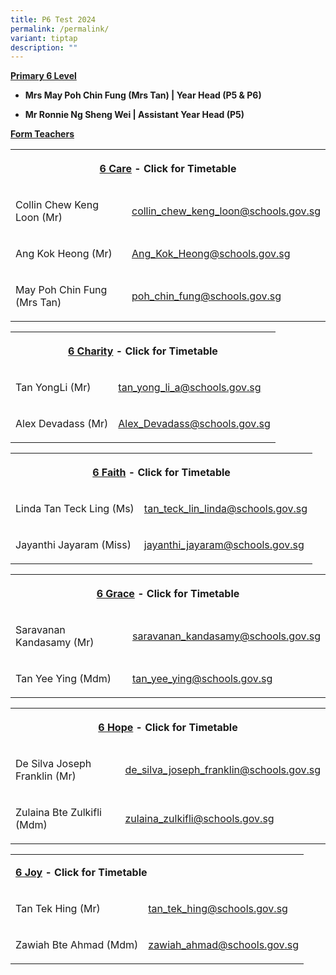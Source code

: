 ```yaml
---
title: P6 Test 2024
permalink: /permalink/
variant: tiptap
description: ""
---
```

<p><strong><u>Primary 6 Level</u></strong></p><ul data-tight="true" class="tight"><li><p><strong>Mrs May Poh Chin Fung (Mrs Tan) | Year Head (P5 &amp; P6)</strong></p></li><li><p><strong>Mr Ronnie Ng Sheng Wei | Assistant Year Head (P5)</strong></p></li></ul><p></p><p><strong><u>Form Teachers</u></strong></p><table><tbody><tr><th rowspan="1" colspan="2"><p><a href="/files/Timetable 2024/6_Care___2024.pdf" rel="noopener noreferrer nofollow" target="_blank">6 Care</a> - Click for Timetable</p></th></tr><tr><td rowspan="1" colspan="1"><p>Collin Chew Keng Loon (Mr)</p></td><td rowspan="1" colspan="1"><p><a href="mailto:collin_chew_keng_loon@schools.gov.sg" rel="noopener noreferrer nofollow" target="_blank">collin_chew_keng_loon@schools.gov.sg</a></p></td></tr><tr><td rowspan="1" colspan="1"><p>Ang Kok Heong (Mr)</p></td><td rowspan="1" colspan="1"><p><a href="mailto:Ang_Kok_Heong@schools.gov.sg" rel="noopener noreferrer nofollow" target="_blank">Ang_Kok_Heong@schools.gov.sg</a></p></td></tr><tr><td rowspan="1" colspan="1"><p>May Poh Chin Fung (Mrs Tan)</p></td><td rowspan="1" colspan="1"><p><a href="mailto:poh_chin_fung@schools.gov.sg" rel="noopener noreferrer nofollow" target="_blank">poh_chin_fung@schools.gov.sg</a></p></td></tr></tbody></table><p></p><table><tbody><tr><th rowspan="1" colspan="2"><p><a href="/files/Timetable 2024/6_Charity___2024.pdf" rel="noopener noreferrer nofollow" target="_blank">6 Charity</a> - Click for Timetable</p></th></tr><tr><td rowspan="1" colspan="1"><p>Tan YongLi (Mr)</p></td><td rowspan="1" colspan="1"><p><a href="mailto:tan_yong_li_a@schools.gov.sg" rel="noopener noreferrer nofollow" target="_blank">tan_yong_li_a@schools.gov.sg</a></p></td></tr><tr><td rowspan="1" colspan="1"><p>Alex Devadass (Mr)</p></td><td rowspan="1" colspan="1"><p><a href="mailto:Alex_Devadass@schools.gov.sg" rel="noopener noreferrer nofollow" target="_blank">Alex_Devadass@schools.gov.sg</a></p></td></tr></tbody></table><p></p><table><tbody><tr><th rowspan="1" colspan="2"><p><a href="/files/Timetable 2024/6_Faith___2024.pdf" rel="noopener noreferrer nofollow" target="_blank">6 Faith</a> - Click for Timetable</p></th></tr><tr><td rowspan="1" colspan="1"><p>Linda Tan Teck Ling (Ms)</p></td><td rowspan="1" colspan="1"><p><a href="mailto:tan_teck_lin_linda@schools.gov.sg" rel="noopener noreferrer nofollow" target="_blank">tan_teck_lin_linda@schools.gov.sg</a></p></td></tr><tr><td rowspan="1" colspan="1"><p>Jayanthi Jayaram (Miss)</p></td><td rowspan="1" colspan="1"><p><a href="mailto:jayanthi_jayaram@schools.gov.sg" rel="noopener noreferrer nofollow" target="_blank">jayanthi_jayaram@schools.gov.sg</a></p></td></tr></tbody></table><p></p><table><tbody><tr><th rowspan="1" colspan="2"><p><a href="/files/Timetable 2024/6_Grace___2024.pdf" rel="noopener noreferrer nofollow" target="_blank">6 Grace</a> - Click for Timetable</p></th></tr><tr><td rowspan="1" colspan="1"><p>Saravanan Kandasamy (Mr)</p></td><td rowspan="1" colspan="1"><p><a href="mailto:saravanan_kandasamy@schools.gov.sg" rel="noopener noreferrer nofollow" target="_blank">saravanan_kandasamy@schools.gov.sg</a></p></td></tr><tr><td rowspan="1" colspan="1"><p>Tan Yee Ying (Mdm)</p></td><td rowspan="1" colspan="1"><p><a href="mailto:tan_yee_ying@schools.gov.sg" rel="noopener noreferrer nofollow" target="_blank">tan_yee_ying@schools.gov.sg</a></p></td></tr></tbody></table><p></p><table><tbody><tr><th rowspan="1" colspan="2"><p><a href="/files/Timetable 2024/6_Hope___2024.pdf" rel="noopener noreferrer nofollow" target="_blank">6 Hope</a> - Click for Timetable</p></th></tr><tr><td rowspan="1" colspan="1"><p>De Silva Joseph Franklin (Mr)</p></td><td rowspan="1" colspan="1"><p><a href="mailto:de_silva_joseph_franklin@schools.gov.sg" rel="noopener noreferrer nofollow" target="_blank">de_silva_joseph_franklin@schools.gov.sg</a></p></td></tr><tr><td rowspan="1" colspan="1"><p>Zulaina Bte Zulkifli (Mdm)</p></td><td rowspan="1" colspan="1"><p><a href="mailto:zulaina_zulkifli@schools.gov.sg" rel="noopener noreferrer nofollow" target="_blank">zulaina_zulkifli@schools.gov.sg</a></p></td></tr></tbody></table><p></p><table><tbody><tr><td rowspan="1" colspan="2"><p><strong><a href="/files/Timetable 2024/6_Joy___2024.pdf" rel="noopener noreferrer nofollow" target="_blank">6 Joy</a> - Click for Timetable</strong></p></td></tr><tr><td rowspan="1" colspan="1"><p>Tan Tek Hing (Mr)</p></td><td rowspan="1" colspan="1"><p><a href="mailto:tan_tek_hing@schools.gov.sg" rel="noopener noreferrer nofollow" target="_blank">tan_tek_hing@schools.gov.sg</a></p></td></tr><tr><td rowspan="1" colspan="1"><p>Zawiah Bte Ahmad (Mdm)</p></td><td rowspan="1" colspan="1"><p><a href="mailto:zawiah_ahmad@schools.gov.sg" rel="noopener noreferrer nofollow" target="_blank">zawiah_ahmad@schools.gov.sg</a></p></td></tr></tbody></table><p></p>